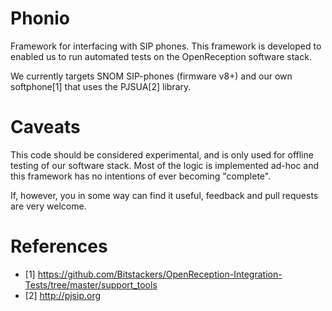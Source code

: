 Phonio
======

Framework for interfacing with SIP phones. This framework is developed to 
enabled us to run automated tests on the OpenReception software stack. 

We currently targets SNOM SIP-phones (firmware v8+) and our own softphone[1]
that uses the PJSUA[2] library. 

# Caveats
This code should be considered experimental, and is only used for offline
testing of our software stack. Most of the logic is implemented ad-hoc and this
framework has no intentions of ever becoming "complete".

If, however, you in some way can find it useful, feedback and pull requests
are very welcome.

# References
 * [1] https://github.com/Bitstackers/OpenReception-Integration-Tests/tree/master/support_tools
 * [2] http://pjsip.org